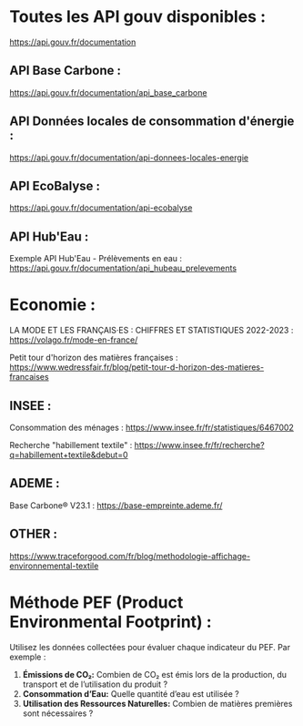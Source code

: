 # Toutes les API gouv disponibles :

https://api.gouv.fr/documentation

## API Base Carbone :

https://api.gouv.fr/documentation/api_base_carbone

## API Données locales de consommation d'énergie :

https://api.gouv.fr/documentation/api-donnees-locales-energie

## API EcoBalyse :

https://api.gouv.fr/documentation/api-ecobalyse

## API Hub'Eau :

Exemple API Hub'Eau - Prélèvements en eau :
https://api.gouv.fr/documentation/api_hubeau_prelevements

# Economie :

LA MODE ET LES FRANÇAIS·ES : CHIFFRES ET STATISTIQUES 2022-2023 : 
https://volago.fr/mode-en-france/

Petit tour d'horizon des matières françaises : 
https://www.wedressfair.fr/blog/petit-tour-d-horizon-des-matieres-francaises

## INSEE :

Consommation des ménages :
https://www.insee.fr/fr/statistiques/6467002

Recherche "habillement textile" :
https://www.insee.fr/fr/recherche?q=habillement+textile&debut=0

## ADEME :

Base Carbone® V23.1 :
https://base-empreinte.ademe.fr/

## OTHER :

https://www.traceforgood.com/fr/blog/methodologie-affichage-environnemental-textile

# Méthode PEF (Product Environmental Footprint) :

Utilisez les données collectées pour évaluer chaque indicateur du PEF. Par exemple :

1. **Émissions de CO₂:** Combien de CO₂ est émis lors de la production, du transport et de l’utilisation du produit ?
2. **Consommation d’Eau:** Quelle quantité d’eau est utilisée ?
3. **Utilisation des Ressources Naturelles:** Combien de matières premières sont nécessaires ?
